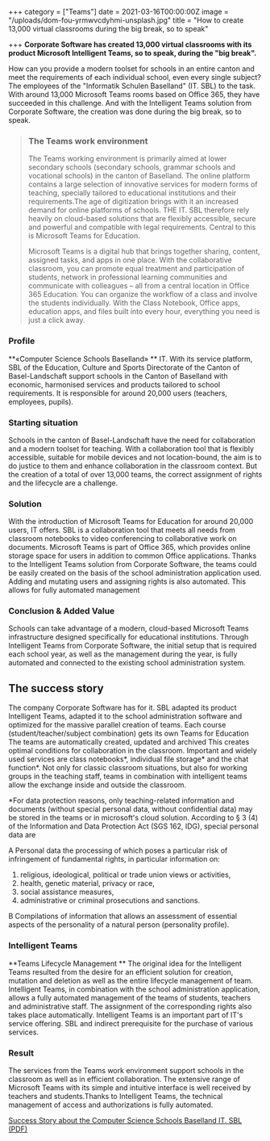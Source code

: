 +++
category = ["Teams"]
date = 2021-03-16T00:00:00Z
image = "/uploads/dom-fou-yrmwvcdyhmi-unsplash.jpg"
title = "How to create 13,000 virtual classrooms during the big break, so to speak"

+++
 **Corporate Software has created 13,000 virtual classrooms with its product Microsoft Intelligent Teams, so to speak, during the "big break".**

How can you provide a modern toolset for schools in an entire canton and meet the requirements of each individual school, even every single subject? The employees of the "Informatik Schulen Baselland" (IT. SBL) to the task. With around 13,000 Microsoft Teams rooms based on Office 365, they have succeeded in this challenge. And with the Intelligent Teams solution from Corporate Software, the creation was done during the big break, so to speak.

> ### The Teams work environment
>
> The Teams working environment is primarily aimed at lower secondary schools (secondary schools, grammar schools and vocational schools) in the canton of Baselland. The online platform contains a large selection of innovative services for modern forms of teaching, specially tailored to educational institutions and their requirements.The age of digitization brings with it an increased demand for online platforms of schools. THE IT. SBL therefore rely heavily on cloud-based solutions that are flexibly accessible, secure and powerful and compatible with legal requirements. Central to this is Microsoft Teams for Education.
>
> Microsoft Teams is a digital hub that brings together sharing, content, assigned tasks, and apps in one place. With the collaborative classroom, you can promote equal treatment and participation of students, network in professional learning communities and communicate with colleagues – all from a central location in Office 365 Education. You can organize the workflow of a class and involve the students individually. With the Class Notebook, Office apps, education apps, and files built into every hour, everything you need is just a click away.

### Profile

**«Computer Science Schools Baselland» ** IT. With its service platform, SBL of the Education, Culture and Sports Directorate of the Canton of Basel-Landschaft support schools in the Canton of Baselland with economic, harmonised services and products tailored to school requirements. It is responsible for around 20,000 users (teachers, employees, pupils).

### Starting situation

Schools in the canton of Basel-Landschaft have the need for collaboration and a modern toolset for teaching. With a collaboration tool that is flexibly accessible, suitable for mobile devices and not location-bound, the aim is to do justice to them and enhance collaboration in the classroom context. But the creation of a total of over 13,000 teams, the correct assignment of rights and the lifecycle are a challenge.

### Solution

With the introduction of Microsoft Teams for Education for around 20,000 users, IT offers. SBL is a collaboration tool that meets all needs from classroom notebooks to video conferencing to collaborative work on documents. Microsoft Teams is part of Office 365, which provides online storage space for users in addition to common Office applications. Thanks to the Intelligent Teams solution from Corporate Software, the teams could be easily created on the basis of the school administration application used. Adding and mutating users and assigning rights is also automated. This allows for fully automated management

### Conclusion & Added Value

Schools can take advantage of a modern, cloud-based Microsoft Teams infrastructure designed specifically for educational institutions. Through Intelligent Teams from Corporate Software, the initial setup that is required each school year, as well as the management during the year, is fully automated and connected to the existing school administration system.

## The success story

The company Corporate Software has for it. SBL adapted its product Intelligent Teams, adapted it to the school administration software and optimized for the massive parallel creation of teams. Each course (student/teacher/subject combination) gets its own Teams for Education The teams are automatically created, updated and archived This creates optimal conditions for collaboration in the classroom. Important and widely used services are class notebooks*, individual file storage* and the chat function*. Not only for classic classroom situations, but also for working groups in the teaching staff, teams in combination with intelligent teams allow the exchange inside and outside the classroom.

\*For data protection reasons, only teaching-related information and documents (without special personal data, without confidential data) may be stored in the teams or in microsoft's cloud solution. According to § 3 (4) of the Information and Data Protection Act (SGS 162, IDG), special personal data are

A Personal data the processing of which poses a particular risk of infringement of fundamental rights, in particular information on:

1. religious, ideological, political or trade union views or activities,
2. health, genetic material, privacy or race,
3. social assistance measures,
4. administrative or criminal prosecutions and sanctions.

B Compilations of information that allows an assessment of essential aspects of the personality of a natural person (personality profile).

### Intelligent Teams

**Teams Lifecycle Management ** The original idea for the Intelligent Teams resulted from the desire for an efficient solution for creation, mutation and deletion as well as the entire lifecycle management of team. Intelligent Teams, in combination with the school administration application, allows a fully automated management of the teams of students, teachers and administrative staff. The assignment of the corresponding rights also takes place automatically. Intelligent Teams is an important part of IT's service offering. SBL and indirect prerequisite for the purchase of various services.

### Result

The services from the Teams work environment support schools in the classroom as well as in efficient collaboration. The extensive range of Microsoft Teams with its simple and intuitive interface is well received by teachers and students.Thanks to Intelligent Teams, the technical management of access and authorizations is fully automated.

[Success Story about the Computer Science Schools Baselland IT. SBL (PDF)](/uploads/successstory-itsbl.pdf)